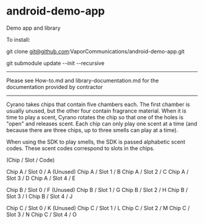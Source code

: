 # android-demo-app
Demo app and library

To install:

git clone git@github.com:VaporCommunications/android-demo-app.git


git submodule update --init --recursive


***

Please see How-to.md and library-documentation.md for the documentation provided by contractor


***

Cyrano takes chips that contain five chambers each. The first chamber is usually unused, but the other four contain fragrance material. When it is time to play a scent, Cyrano rotates the chip so that one of the holes is "open" and releases scent. Each chip can only play one scent at a time (and because there are three chips, up to three smells can play at a time).

When using the SDK to play smells, the SDK is passed alphabetic scent codes. These scent codes correspond to slots in the chips.


(Chip / Slot / Code)

Chip A / Slot 0 / A (Unused)
Chip A / Slot 1 / B
Chip A / Slot 2 / C
Chip A / Slot 3 / D
Chip A / Slot 4 / E

Chip B / Slot 0 / F (Unused)
Chip B / Slot 1 / G
Chip B / Slot 2 / H
Chip B / Slot 3 / I
Chip B / Slot 4 / J

Chip C / Slot 0 / K (Unused)
Chip C / Slot 1 / L
Chip C / Slot 2 / M
Chip C / Slot 3 / N
Chip C / Slot 4 / O
